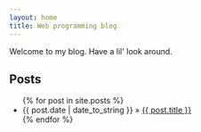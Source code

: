 ```yaml
---
layout: home
title: Web programming blog
---
```


<p>Welcome to my blog. Have a lil' look around.</p>
<h2><strong>Posts</strong></h2>
<ul class="posts">
 {% for post in site.posts %}
 <li><span>{{ post.date | date_to_string }}</span> » <a href="./{{ post.url }}" title="{{ post.title }}">{{
post.title }}</a></li>
 {% endfor %}
</ul>